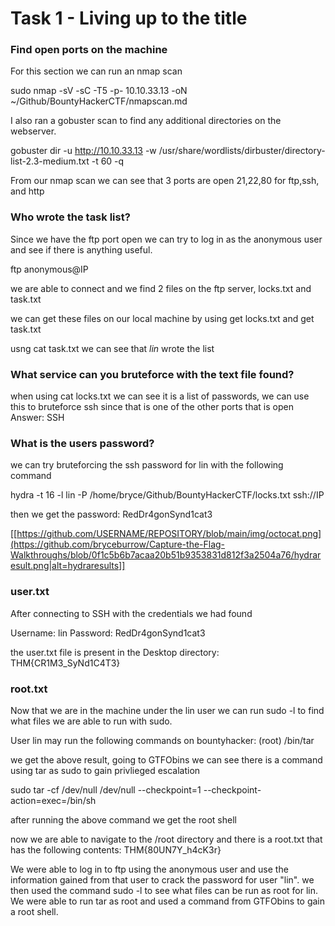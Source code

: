 # Task 1 - Living up to the title

### Find open ports on the machine

For this section we can run an nmap scan

sudo nmap -sV -sC -T5 -p- 10.10.33.13 -oN \~/Github/BountyHackerCTF/nmapscan.md

I also ran a gobuster scan to find any additional directories on the webserver.

gobuster dir -u http://10.10.33.13 -w /usr/share/wordlists/dirbuster/directory-list-2.3-medium.txt -t 60 -q

From our nmap scan we can see that 3 ports are open 21,22,80 for ftp,ssh, and http

### Who wrote the task list?

Since we have the ftp port open we can try to log in as the anonymous user and see if there is anything useful.

ftp anonymous@IP

we are able to connect and we find 2 files on the ftp server, locks.txt and task.txt

we can get these files on our local machine by using get locks.txt and get task.txt

usng cat task.txt we can see that *lin* wrote the list

### What service can you bruteforce with the text file found?

when using cat locks.txt we can see it is a list of passwords, we can use this to bruteforce ssh since that is one of the other ports that is open
Answer: SSH

### What is the users password?

we can try bruteforcing the ssh password for lin with the following command

hydra -t 16 -l lin -P /home/bryce/Github/BountyHackerCTF/locks.txt ssh://IP

then we get the password: RedDr4gonSynd1cat3

[[https://github.com/USERNAME/REPOSITORY/blob/main/img/octocat.png](https://github.com/bryceburrow/Capture-the-Flag-Walkthroughs/blob/0f1c5b6b7acaa20b51b9353831d812f3a2504a76/hydraresult.png|alt=hydraresults]]

### user.txt

After connecting to SSH with the credentials we had found

Username: lin
Password: RedDr4gonSynd1cat3

the user.txt file is present in the Desktop directory: THM{CR1M3_SyNd1C4T3}

### root.txt

Now that we are in the machine under the lin user we can run sudo -l to find what files we are able to run with sudo.

User lin may run the following commands on bountyhacker:
    (root) /bin/tar

we get the above result, going to GTFObins we can see there is a command using tar as sudo to gain privlieged escalation

sudo tar -cf /dev/null /dev/null --checkpoint=1 --checkpoint-action=exec=/bin/sh

after running the above command we get the root shell

now we are able to navigate to the /root directory and there is a root.txt that has the following contents: THM{80UN7Y_h4cK3r}

We were able to log in to ftp using the anonymous user and use the information gained from that user to crack the password for user "lin". we then used the command sudo -l to see what files can be run as root for lin. We were able to run tar as root and used a command from GTFObins to gain a root shell.
